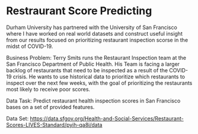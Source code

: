 # Restraurant Score Predicting
Durham University has partnered with the University of San Francisco where I have worked on real world datasets and construct useful insight from our results focused on prioritizing restaurant inspection scorse in the midst of COVID-19.

Business Problem: Terry Smits runs the Restaurant Inspection team at the San Francisco Department of Public Health. His Team is facing a larger backlog of restaurants that need to be inspected as a result of the COVID-19 crisis. He wants to use historical data to prioritize which restaurants to inspect over the next few weeks, with the goal of prioritizing the restaurants most likely to receive poor scores.

Data Task: Predict restaurant health inspection scores in San Francisco bases on a set of provided features.

Data Set: https://data.sfgov.org/Health-and-Social-Services/Restaurant-Scores-LIVES-Standard/pyih-qa8i/data
